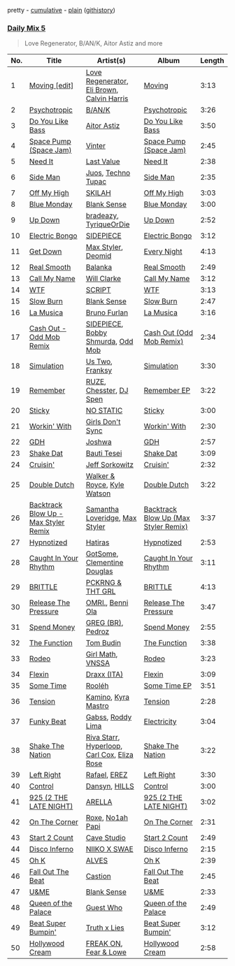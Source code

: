pretty - [cumulative](/playlists/cumulative/Daily%20Mix%205.md) - [plain](/playlists/plain/37i9dQZF1E36TO0q54WsJv) ([githistory](https://github.githistory.xyz/vitokorn/spotify-playlist-archive/blob/master/playlists/plain/37i9dQZF1E36TO0q54WsJv))
### [Daily Mix 5](https://open.spotify.com/playlist/37i9dQZF1E36TO0q54WsJv)

> Love Regenerator, B/AN/K, Aitor Astiz and more

| No. | Title | Artist(s) | Album | Length |
|---|---|---|---|---|
| 1 | [Moving [edit]](https://open.spotify.com/track/6KpGyJIyA75C0XyAkIcpZn) | [Love Regenerator](https://open.spotify.com/artist/05KDKIpxshxrB9BMewaCBW), [Eli Brown](https://open.spotify.com/artist/5lVNSw2GPci8kebrAQpZqU), [Calvin Harris](https://open.spotify.com/artist/7CajNmpbOovFoOoasH2HaY) | [Moving](https://open.spotify.com/album/1SoFbdEmEiFgpstKwJ8Iyh) | 3:13 |
| 2 | [Psychotropic](https://open.spotify.com/track/6sOen43o3JjWLy3hQLnmPg) | [B/AN/K](https://open.spotify.com/artist/0KenGC6rx5erjBNitrfJNu) | [Psychotropic](https://open.spotify.com/album/4xWJpuZdhtTaB3TE5tJyrd) | 3:26 |
| 3 | [Do You Like Bass](https://open.spotify.com/track/0ATjMMo8OW5d5pJqzK0usi) | [Aitor Astiz](https://open.spotify.com/artist/2bsLrKmjDykFzFMvA3DaXz) | [Do You Like Bass](https://open.spotify.com/album/09JYai4mGwViy7xpvFRSYO) | 3:50 |
| 4 | [Space Pump (Space Jam)](https://open.spotify.com/track/4vqZk6EL4i4lSYHMViNnuV) | [Vinter](https://open.spotify.com/artist/7kxIJLoHe2W8GFXSN17KWz) | [Space Pump (Space Jam)](https://open.spotify.com/album/73MaHOfZf2Dh5fTCwBfXMA) | 2:45 |
| 5 | [Need It](https://open.spotify.com/track/2Ied5Kc9sahSeTO6GBRkWQ) | [Last Value](https://open.spotify.com/artist/03GldB4eId8dRZSbl6jmve) | [Need It](https://open.spotify.com/album/5dW5xdjXd8wszERahTyT4O) | 2:38 |
| 6 | [Side Man](https://open.spotify.com/track/1qMdHgiv9rEXu9gBUUqLhI) | [Juos](https://open.spotify.com/artist/25b30wypcCBgPGWG28RUcl), [Techno Tupac](https://open.spotify.com/artist/3X84CtZn7kefjfUMlxU2vx) | [Side Man](https://open.spotify.com/album/2JbbIJdzpydrXmCqd0vmmI) | 2:35 |
| 7 | [Off My High](https://open.spotify.com/track/5AlzbR4wtJ4Lql83NMAPqj) | [SKILAH](https://open.spotify.com/artist/0ILzznvRwQsrGX7BsaDer0) | [Off My High](https://open.spotify.com/album/4OjoreZ9U6qPGs78GgBePO) | 3:03 |
| 8 | [Blue Monday](https://open.spotify.com/track/1RMhO8CQw025Jppf3yULwh) | [Blank Sense](https://open.spotify.com/artist/1mNaFNd040ikmEIjqfuYpw) | [Blue Monday](https://open.spotify.com/album/6F0NbhJKw2adEJlUbJPQWX) | 3:00 |
| 9 | [Up Down](https://open.spotify.com/track/5jqEybi7fIl2BpT0njbfhO) | [bradeazy](https://open.spotify.com/artist/1dESZUZevzhd5dzq9ZsMLI), [TyriqueOrDie](https://open.spotify.com/artist/6IyH7Och2DBHZAEBH9t9dE) | [Up Down](https://open.spotify.com/album/3rClZY3iOdiE4bwY6P25hY) | 2:52 |
| 10 | [Electric Bongo](https://open.spotify.com/track/1Dld6bXk0APdXdZYlq9Bj2) | [SIDEPIECE](https://open.spotify.com/artist/5czbzNZZfWpyFgZyfT3Mkk) | [Electric Bongo](https://open.spotify.com/album/4DQvAAyc4Q44ckKfh7Qw9V) | 3:12 |
| 11 | [Get Down](https://open.spotify.com/track/2yTpDmjDmVH60bjOIfazAe) | [Max Styler](https://open.spotify.com/artist/3NKKngINK1tP6BFy0WOyWk), [Deomid](https://open.spotify.com/artist/63JoSzT83QhPoyMoNEExxb) | [Every Night](https://open.spotify.com/album/7sSJ0DtcnCalK7GNNshZG0) | 4:13 |
| 12 | [Real Smooth](https://open.spotify.com/track/3kHeb2kJYHnhq9AXjVDuFj) | [Balanka](https://open.spotify.com/artist/4F47V8rO8pOERTLQNXCo3v) | [Real Smooth](https://open.spotify.com/album/5cVMlUc9ONkzUXwaae26kV) | 2:49 |
| 13 | [Call My Name](https://open.spotify.com/track/0XOtXacxcxmEGhgwFTMj7V) | [Will Clarke](https://open.spotify.com/artist/1OmOdgwIzub8DYPxQYbbbi) | [Call My Name](https://open.spotify.com/album/2dDIQvsjRkEwF4gWd5hk0V) | 3:12 |
| 14 | [WTF](https://open.spotify.com/track/18rxxU3lErSMcyoYIXR4k1) | [SCRIPT](https://open.spotify.com/artist/4CvDmoy5yE6L4hdBOHg1sz) | [WTF](https://open.spotify.com/album/6Qs4FQFYCMfLnuYEFATGEo) | 3:13 |
| 15 | [Slow Burn](https://open.spotify.com/track/6EW2uisjv6ch6rwaKnYqP5) | [Blank Sense](https://open.spotify.com/artist/1mNaFNd040ikmEIjqfuYpw) | [Slow Burn](https://open.spotify.com/album/0bgg6mmaIykD06hsnkOol4) | 2:47 |
| 16 | [La Musica](https://open.spotify.com/track/6Pljn2mE2jMBlPe09uIV04) | [Bruno Furlan](https://open.spotify.com/artist/6gssIbF04dCX3COZvyr0JF) | [La Musica](https://open.spotify.com/album/5V3bm4lt40YDuanpEO2HOR) | 3:16 |
| 17 | [Cash Out - Odd Mob Remix](https://open.spotify.com/track/0J4akD95yVlI5NTEUtUsWg) | [SIDEPIECE](https://open.spotify.com/artist/5czbzNZZfWpyFgZyfT3Mkk), [Bobby Shmurda](https://open.spotify.com/artist/34Y0ldeyUv7jBvukWOGASO), [Odd Mob](https://open.spotify.com/artist/4qLwtWhlhyAoQ4S9mSrDW9) | [Cash Out (Odd Mob Remix)](https://open.spotify.com/album/5NOs1ZONmk3QiXR2cmFjrt) | 2:34 |
| 18 | [Simulation](https://open.spotify.com/track/2olUKaeNsCNMowWKllmQtN) | [Us Two](https://open.spotify.com/artist/4zTMBc60g05ykRN18LqIlN), [Franksy](https://open.spotify.com/artist/2OGxLXrhZnYt8X8qL1i1fi) | [Simulation](https://open.spotify.com/album/4bD5ovwZvJOq9XKlfcHsKN) | 3:30 |
| 19 | [Remember](https://open.spotify.com/track/2aOGFvvUB5XPo6TXkgA7Sw) | [RUZE](https://open.spotify.com/artist/4UDibtvT2aaea2hEB3O3PP), [Chesster](https://open.spotify.com/artist/6YCbSjTwizmHBUBNjaqXlj), [DJ Spen](https://open.spotify.com/artist/4kr94nr7SzBRas5Cb3krFZ) | [Remember EP](https://open.spotify.com/album/1cqv3d9Vr5IoSerR9sDMUz) | 3:22 |
| 20 | [Sticky](https://open.spotify.com/track/1RMcfaJ3f4a4vLU7veJU5H) | [NO STATIC](https://open.spotify.com/artist/0L0qL52Z7atqrLIw4nOR29) | [Sticky](https://open.spotify.com/album/0GWfAq8pUP627zvkEZQYyy) | 3:00 |
| 21 | [Workin' With](https://open.spotify.com/track/5ndNI8cLYxPgkIoC7ZzMLP) | [Girls Don't Sync](https://open.spotify.com/artist/4SluGaQhJuMDsRRMf1PWKT) | [Workin' With](https://open.spotify.com/album/0t5md9XWk0XnnS9E43PqrL) | 2:30 |
| 22 | [GDH](https://open.spotify.com/track/2PhKn3tXUkx5vHlYM3P4Ob) | [Joshwa](https://open.spotify.com/artist/1PzAgFVk9v8cxn9flrqrv5) | [GDH](https://open.spotify.com/album/0XuC5xsv6jj7zlrO2kUYz2) | 2:57 |
| 23 | [Shake Dat](https://open.spotify.com/track/08SBazv4bdZK0DFn3OIVWt) | [Bauti Tesei](https://open.spotify.com/artist/17YsLIhtMx8p4QaDAqpPh6) | [Shake Dat](https://open.spotify.com/album/78jmJO9hT1mKRmz7DFdAD9) | 3:09 |
| 24 | [Cruisin'](https://open.spotify.com/track/7zKuqq6C5d9hiONmhzLfzj) | [Jeff Sorkowitz](https://open.spotify.com/artist/2398j57F5pxJjxadRLVZCC) | [Cruisin'](https://open.spotify.com/album/0ZpJBMIC9oRO6MU5J7NgXw) | 2:32 |
| 25 | [Double Dutch](https://open.spotify.com/track/10LCFChcEluNFZXVFVDanE) | [Walker & Royce](https://open.spotify.com/artist/1lAwVq9MxNJkB0dEY6xNoV), [Kyle Watson](https://open.spotify.com/artist/7LJSAfWhO7jhjnewy6pKyZ) | [Double Dutch](https://open.spotify.com/album/11jp3aD89IP5YOWU0axfpN) | 3:22 |
| 26 | [Backtrack Blow Up - Max Styler Remix](https://open.spotify.com/track/2gyyB70dNaYPD5yKWCpOlV) | [Samantha Loveridge](https://open.spotify.com/artist/4j9yrmRQGfRicLiUdcvPjt), [Max Styler](https://open.spotify.com/artist/3NKKngINK1tP6BFy0WOyWk) | [Backtrack Blow Up (Max Styler Remix)](https://open.spotify.com/album/6CQ9rcuravEBO6IOIjyIKy) | 3:37 |
| 27 | [Hypnotized](https://open.spotify.com/track/3p3pXvnwSuVE1srNdK1PrN) | [Hatiras](https://open.spotify.com/artist/7DQ8fX4Fbi43HaesfrVYpO) | [Hypnotized](https://open.spotify.com/album/6Ohvh7RHzKlIPAdP4mCnk4) | 2:53 |
| 28 | [Caught In Your Rhythm](https://open.spotify.com/track/2UjMBCiA9gdDoSguLxrbBP) | [GotSome](https://open.spotify.com/artist/5eALE6GKSAiBNMyqpsqoeX), [Clementine Douglas](https://open.spotify.com/artist/4DWuml4Jf6K81b5rAPwMb6) | [Caught In Your Rhythm](https://open.spotify.com/album/5DksuDz9GUGMV5vOmMBo7U) | 3:11 |
| 29 | [BRITTLE](https://open.spotify.com/track/0feqEI7YVGuoHlup2lUOaB) | [PCKRNG & THT GRL](https://open.spotify.com/artist/3cC4Ta8QzRejnBGV9UMcM9) | [BRITTLE](https://open.spotify.com/album/182WHjywCeE3TzsjyOoDqJ) | 4:13 |
| 30 | [Release The Pressure](https://open.spotify.com/track/4pt20cPI4ctmzUWHOwregz) | [OMRI.](https://open.spotify.com/artist/36jn1T9teX1BHEJYcPoazX), [Benni Ola](https://open.spotify.com/artist/4q90901wzb3GPqUBKuhoRg) | [Release The Pressure](https://open.spotify.com/album/2Z95LUbV1PuLL9y0y77si1) | 3:47 |
| 31 | [Spend Money](https://open.spotify.com/track/6Q7MfRknss7JKOxnKkKfl4) | [GREG (BR)](https://open.spotify.com/artist/7K7I6veLj1PPzsrzVP6B79), [Pedroz](https://open.spotify.com/artist/0pvhlBRoxPlAsW02LwKp3p) | [Spend Money](https://open.spotify.com/album/0Yc4FlwbliYKyTbtQY3Ea9) | 2:55 |
| 32 | [The Function](https://open.spotify.com/track/0CfEntU63GXo1XaOm2OKdm) | [Tom Budin](https://open.spotify.com/artist/1kwRrQDCpXpVliMDntpxCt) | [The Function](https://open.spotify.com/album/1DTRKkZhIrhHzfiv1Cdl5z) | 3:38 |
| 33 | [Rodeo](https://open.spotify.com/track/3KtJMh6nkI5Sv8YUayxsKm) | [Girl Math](https://open.spotify.com/artist/5ME3kZ92gTA4IcXDauJmz5), [VNSSA](https://open.spotify.com/artist/6fjbZ7zQBYEy3kvB5JL5PM) | [Rodeo](https://open.spotify.com/album/4lUpiJgxMtkPx0NIQH1uV2) | 3:23 |
| 34 | [Flexin](https://open.spotify.com/track/1ca3z0aTO9gjB8L5djqNtr) | [Draxx (ITA)](https://open.spotify.com/artist/57QKWHmmY0jb44T2w7ln73) | [Flexin](https://open.spotify.com/album/5Wk2XG4BFql27trSDiDG1a) | 3:09 |
| 35 | [Some Time](https://open.spotify.com/track/0SyvcPgEiq2ogFWmOZ7crs) | [Rooléh](https://open.spotify.com/artist/7zCwvjLktz2o5LFYvTquJu) | [Some Time EP](https://open.spotify.com/album/0ayGMCf1QlDUFlm0cuNoOu) | 3:51 |
| 36 | [Tension](https://open.spotify.com/track/4PJYVBDYTKwK1hODEfytY7) | [Kamino](https://open.spotify.com/artist/6XYhu7HPIJ47SY98bY1Hnx), [Kyra Mastro](https://open.spotify.com/artist/0VijmgKPGaaOsmM6jWgbQJ) | [Tension](https://open.spotify.com/album/0mNkjg8bqk5QdiIiDcHXcC) | 2:28 |
| 37 | [Funky Beat](https://open.spotify.com/track/6ki8ez0m0sY0M8zJ3jvDS7) | [Gabss](https://open.spotify.com/artist/7KMvse80vFnyE3fsoGWjaq), [Roddy Lima](https://open.spotify.com/artist/0Bg1joLOL52mJS0kf0pIDx) | [Electricity](https://open.spotify.com/album/1Fi1JSmldtkATmjjCYC3q1) | 3:04 |
| 38 | [Shake The Nation](https://open.spotify.com/track/2sfKtzdVmXz3FmfJZl3lPt) | [Riva Starr](https://open.spotify.com/artist/1TRFAJu3Cw64APToZaGk9D), [Hyperloop](https://open.spotify.com/artist/34VllgUG0XUn6gwIZcuGtk), [Carl Cox](https://open.spotify.com/artist/19SmlbABtI4bXz864MLqOS), [Eliza Rose](https://open.spotify.com/artist/4XC335ouK6pXyq4QiIb8bP) | [Shake The Nation](https://open.spotify.com/album/20zW7tBycTKoY58oQAFPZ9) | 3:22 |
| 39 | [Left Right](https://open.spotify.com/track/0jhnzNpgxkyoNBxEWbbVd4) | [Rafael](https://open.spotify.com/artist/3DHC2ZUVADRKLSmqPcqvc6), [EREZ](https://open.spotify.com/artist/0UKrJ4XldrkShYFCjRPhVa) | [Left Right](https://open.spotify.com/album/21BGepsCZmmuZOrVkjURVf) | 3:30 |
| 40 | [Control](https://open.spotify.com/track/570yVtPUvoxUYI0pN3o0qX) | [Dansyn](https://open.spotify.com/artist/1VnFvf8K01AoqryDdQzitv), [HILLS](https://open.spotify.com/artist/3r1crp6G0IKYW21wO5h7dB) | [Control](https://open.spotify.com/album/5QUACIGHeyuon8k4ARWdju) | 3:00 |
| 41 | [925 (2 THE LATE NIGHT)](https://open.spotify.com/track/1koeOKDcCpkuvQUTeAtoDi) | [ARELLA](https://open.spotify.com/artist/36IVsTAOVKo3ma5ChM3ZXd) | [925 (2 THE LATE NIGHT)](https://open.spotify.com/album/1G2VC9Yqt4cr4yYzevtxYX) | 3:02 |
| 42 | [On The Corner](https://open.spotify.com/track/5phbW0uinCCGUEDUZkMyDh) | [Roxe](https://open.spotify.com/artist/5VANY8UHET4MOfqcgZ0RYp), [No1ah Papi](https://open.spotify.com/artist/4L41W1OjNsrmX7ajcnE4ms) | [On The Corner](https://open.spotify.com/album/21H7tAivq3knAOWlys2wiv) | 2:31 |
| 43 | [Start 2 Count](https://open.spotify.com/track/25SZTKOuIcpfsWfw6esoJI) | [Cave Studio](https://open.spotify.com/artist/0kSX3QNjUAn4USb074y9GE) | [Start 2 Count](https://open.spotify.com/album/47ZfT5Ev4D9eQNWIg6P8gQ) | 2:49 |
| 44 | [Disco Inferno](https://open.spotify.com/track/73W1SOBBzwQt4JIr1trEbI) | [NIIKO X SWAE](https://open.spotify.com/artist/7ui1kBUIbujvJnIXxDjoWz) | [Disco Inferno](https://open.spotify.com/album/5FAXQJb5PX1jjZOgOyAeGl) | 2:15 |
| 45 | [Oh K](https://open.spotify.com/track/6FkqWqzEM6ocGtpkucktst) | [ALVES](https://open.spotify.com/artist/5IuRJkF6BqSdfGykaHfslU) | [Oh K](https://open.spotify.com/album/3hEZecg7khLGVVlSO1aUM2) | 2:39 |
| 46 | [Fall Out The Beat](https://open.spotify.com/track/6iMY11UJ7fgkbuHroyUUQ6) | [Castion](https://open.spotify.com/artist/4xt0qH1NubQexyAzDa9UlR) | [Fall Out The Beat](https://open.spotify.com/album/5zHnOECKvS0QCYpvO0Lunu) | 2:45 |
| 47 | [U&ME](https://open.spotify.com/track/40xIBJ816sxwQ3L1rAvCqF) | [Blank Sense](https://open.spotify.com/artist/1mNaFNd040ikmEIjqfuYpw) | [U&ME](https://open.spotify.com/album/2a8rKqOotCYs2kpx73VLNa) | 2:33 |
| 48 | [Queen of the Palace](https://open.spotify.com/track/7rSuvoHmSoROREnLjkLd3F) | [Guest Who](https://open.spotify.com/artist/1KNQdt0U3TqZUUPvAAwyk3) | [Queen of the Palace](https://open.spotify.com/album/5iPBLmPd184mTTcUjvUk66) | 2:49 |
| 49 | [Beat Super Bumpin'](https://open.spotify.com/track/7xi07xxvfRKryI7dQxVZ2L) | [Truth x Lies](https://open.spotify.com/artist/3bh4M54m4LRs41WQs07Jy0) | [Beat Super Bumpin'](https://open.spotify.com/album/6X7kZgHmLjAaGwhP6JiawJ) | 3:12 |
| 50 | [Hollywood Cream](https://open.spotify.com/track/2GoWYCVVUp9DqYnWNW6pBY) | [FREAK ON](https://open.spotify.com/artist/2KujQ1kiORdmd4GCruc4sZ), [Fear & Lowe](https://open.spotify.com/artist/5q0UuhAqlTNi9a5brL6Nn8) | [Hollywood Cream](https://open.spotify.com/album/2P9LNqkJihdTUPwiSLL7Cv) | 2:58 |